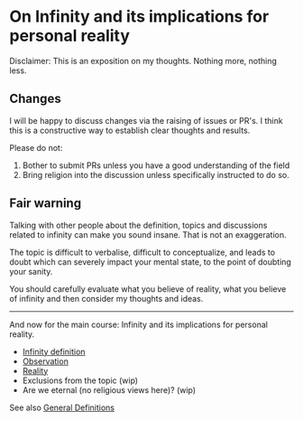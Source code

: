 # On Infinity and its implications for personal reality

Disclaimer: This is an exposition on my thoughts. Nothing more, nothing less.
 
## Changes

I will be happy to discuss changes via the raising of issues or PR's.
I think this is a constructive way to establish clear thoughts and results.

Please do not:
1. Bother to submit PRs unless you have a good understanding of the field
2. Bring religion into the discussion unless specifically instructed to do so.

## Fair warning
Talking with other people about the definition, topics and discussions related to infinity can make you sound insane. That is not an exaggeration. 

The topic is difficult to verbalise, difficult to conceptualize, and leads to doubt which can severely impact your mental state, to the point of doubting your sanity.

You should carefully evaluate what you believe of reality, what you believe of infinity and then consider my thoughts and ideas.
<hr />

And now for the main course: Infinity and its implications for personal reality.

* [Infinity definition](infnitity.md)
* [Observation](observation/observation.md)
* [Reality](reality/reality.md)
* Exclusions from the topic (wip)
* Are we eternal (no religious views here)? (wip)

See also [General Definitions](definitions.md)
